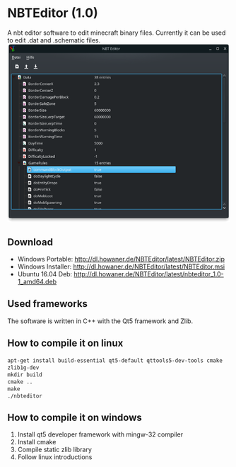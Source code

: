 # NBTEditor (1.0)
A nbt editor software to edit minecraft binary files. Currently it can be used to edit .dat and .schematic files.  
![NBTEditor](Image.png)

## Download
- Windows Portable: http://dl.howaner.de/NBTEditor/latest/NBTEditor.zip
- Windows Installer: http://dl.howaner.de/NBTEditor/latest/NBTEditor.msi
- Ubuntu 16.04 Deb: http://dl.howaner.de/NBTEditor/latest/nbteditor_1.0-1_amd64.deb


## Used frameworks
The software is written in C++ with the Qt5 framework and Zlib.

## How to compile it on linux
```
apt-get install build-essential qt5-default qttools5-dev-tools cmake zlib1g-dev
mkdir build
cmake ..
make
./nbteditor
```

## How to compile it on windows
1. Install qt5 developer framework with mingw-32 compiler
2. Install cmake
3. Compile static zlib library
4. Follow linux introductions